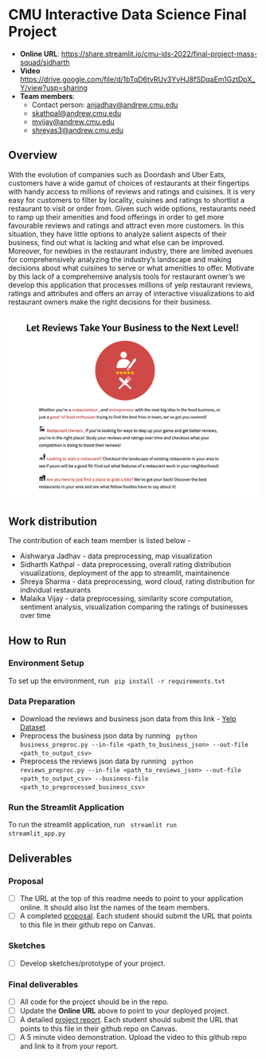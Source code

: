 # CMU Interactive Data Science Final Project

* **Online URL**: https://share.streamlit.io/cmu-ids-2022/final-project-mass-squad/sidharth
* **Video** https://drive.google.com/file/d/1bTqD6tvRUv3YvHJ8fSDqaEm1GztDpX_Y/view?usp=sharing
* **Team members**:
  * Contact person: anjadhav@andrew.cmu.edu
  * skathpal@andrew.cmu.edu
  * mvijay@andrew.cmu.edu
  * shreyas3@andrew.cmu.edu

## Overview 

With the evolution of companies such as Doordash and Uber Eats, customers have a wide gamut of choices of restaurants at their fingertips with handy access to millions of reviews and ratings and cuisines. It is very easy for customers to filter by locality, cuisines and ratings to shortlist a restaurant to visit or order from. Given such wide options, restaurants need to ramp up their amenities and food offerings in order to get more favourable reviews and ratings and attract even more customers. In this situation, they have little options to analyze salient aspects of their business, find out what is lacking and what else can be improved. Moreover, for newbies in the restaurant industry, there are limited avenues for comprehensively analyzing the industry’s landscape and making decisions about what cuisines to serve or what amenities to offer. Motivate by this lack of a comprehensive analysis tools for restaurant owner’s we develop this application that processes millions of yelp restaurant reviews, ratings and attributes and offers an array of interactive visualizations to aid restaurant owners make the right decisions for their business.

![Overview](/images/overview.png)


## Work distribution

The contribution of each team member is listed below - 

* Aishwarya Jadhav - data preprocessing, map visualization
* Sidharth Kathpal - data preprocessing, overall rating distribution visualizations, deployment of the app to streamlit, maintainence
* Shreya Sharma - data preprocessing, word cloud, rating distribution for individual restaurants
* Malaika Vijay - data preprocessing, similarity score computation, sentiment analysis, visualization comparing the ratings of businesses over time


## How to Run

### Environment Setup
To set up the environment, run <code> pip install -r requirements.txt </code>

### Data Preparation

* Download the reviews and business json data from this link - [Yelp Dataset](https://www.yelp.com/dataset/download)
* Preprocess the business json data by running <code> python business_preproc.py --in-file <path_to_business_json> --out-file <path_to_output_csv> </code>
* Preprocess the reviews json data by running <code> python reviews_preproc.py --in-file <path_to_reviews_json> --out-file <path_to_output_csv> --business-file <path_to_preprocessed_business_csv> </code>

### Run the Streamlit Application 

 To run the streamlit application, run <code> streamlit run streamlit_app.py </code>

## Deliverables

### Proposal

- [ ] The URL at the top of this readme needs to point to your application online. It should also list the names of the team members.
- [ ] A completed [proposal](Proposal.md). Each student should submit the URL that points to this file in their github repo on Canvas.

### Sketches

- [ ] Develop sketches/prototype of your project.

### Final deliverables

- [ ] All code for the project should be in the repo.
- [ ] Update the **Online URL** above to point to your deployed project.
- [ ] A detailed [project report](Report.md).  Each student should submit the URL that points to this file in their github repo on Canvas.
- [ ] A 5 minute video demonstration.  Upload the video to this github repo and link to it from your report.

